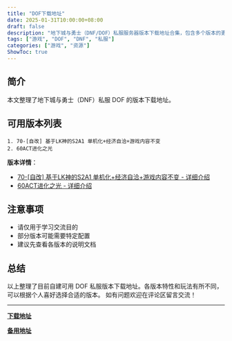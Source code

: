 ```yaml
---
title: "DOF下载地址"
date: 2025-01-31T10:00:00+08:00
draft: false
description: "地下城与勇士（DNF/DOF）私服服务器版本下载地址合集，包含多个版本的更新信息"
tags: ["游戏", "DOF", "DNF", "私服"]
categories: ["游戏", "资源"]
ShowToc: true
---
```


## 简介

本文整理了地下城与勇士（DNF）私服 DOF 的版本下载地址。

## 可用版本列表

```
1. 70-[自改] 基于LK神的S2A1 单机化+经济自洽+游戏内容不变
2. 60ACT进化之光
```

**版本详情**：

- [70-[自改] 基于LK神的S2A1 单机化+经济自洽+游戏内容不变 - 详细介绍](/posts/dof-s2a1-detail/)
- [60ACT进化之光 - 详细介绍](/posts/dof-act60-detail/)


## 注意事项

- 请仅用于学习交流目的
- 部分版本可能需要特定配置
- 建议先查看各版本的说明文档

## 总结

以上整理了目前自建可用 DOF 私服版本下载地址。各版本特性和玩法有所不同，可以根据个人喜好选择合适的版本。
如有问题欢迎在评论区留言交流！

---

[**下载地址**](https://www.123865.com/s/ysEeVv-N4Yfv)

[**备用地址**](https://alist.sviplk.com/DOF/%E6%9C%8D%E5%8A%A1%E5%99%A8)
